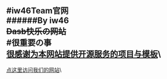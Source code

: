 #iw46Team官网\
######By iw46\
~~Dasb快乐の网站~~\
#很重要の事\
<u>很感谢为本网站提供开源服务的项目与模板</u>\
---
[点这里访问我们的网站](https://iw46teamcn.github.io/)\
